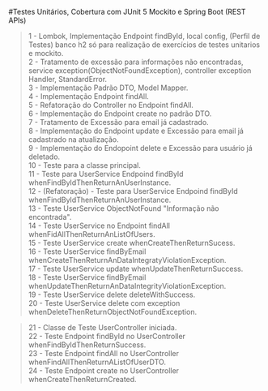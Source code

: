 #Testes Unitários, Cobertura com JUnit 5 Mockito e Spring Boot (REST APIs)


> 1 - Lombok, Implementação Endpoint findById, local config, (Perfil de Testes) banco h2 só para realização de exercícios de testes unitarios e mockito. <br />
> 2 - Tratamento de excessão para informações não encontradas, service exception(ObjectNotFoundException), controller exception Handler, StandardError. <br />
> 3 - Implementação Padrão DTO, Model Mapper. <br/>
> 4 - Implementação Endpoint findAll. <br/>
> 5 - Refatoração do Controller no Endpoint findAll. <br/>
> 6 - Implementação do Endpoint create no padrão DTO. <br/>
> 7 - Tratamento de Excessão para email já cadastrado. <br/>
> 8 - Implementação do Endpoint update e Excessão para email já cadastrado na atualização. <br/>
> 9 - Implementação do Endopoint delete e Excessão para usuário já deletado. <br/>
> 10 - Teste para a classe principal. </br>
> 11 - Teste para UserService Endpoind findById  whenFindByIdThenReturnAnUserInstance. <br/>
> 12 - (Refatoração) - Teste para UserService Endpoind findById  whenFindByIdThenReturnAnUserInstance. <br/>
> 13 - Teste UserService ObjectNotFound "Informação não encontrada". <br/>
> 14 - Teste UserService no Endpoint findAll  whenFidAllThenReturnAnListOfUsers. <br/>
> 15 - Teste UserService create  whenCreateThenReturnSucess.  <br/>
> 16 - Teste UserService findByEmail  whenCreateThenReturnAnDataIntegratyViolationException.  <br/>
> 17 - Teste UserService update  whenUpdateThenReturnSuccess.  <br/>
> 18 - Teste UserService findByEmail  whenUpdateThenReturnAnDataIntegrityViolationException.  <br/>
> 19 - Teste UserService delete  deleteWithSuccess.  <br/>
> 20 - Teste UserService delete com exception whenDeleteThenReturnObjectNotFoundException.  <br/>

> 21 - Classe de Teste UserController iniciada. <br>
> 22 - Teste Endpoint findById no UserController   whenFindByIdThenReturnSuccess. <br/> 
> 23 - Teste Endpoint findAll no UserController   whenFindAllThenReturnAListOfUserDTO. <br/> 
> 24 - Teste Endpoint create no UserController   whenCreateThenReturnCreated. <br/> 




